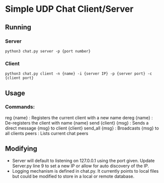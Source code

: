 # Simple UDP Chat Client/Server

## Running

### Server

```python3 chat.py server -p {port number}```

### Client

```python3 chat.py client -n {name} -i {server IP} -p {server port} -c {client port}```

## Usage

### Commands:

reg {name} : Registers the current client with a new name
dereg {name} : De-registers the client with name {name}
send {client} {msg} : Sends a direct message {msg} to client {client}
send_all {msg} : Broadcasts {msg} to all clients
peers : Lists current chat peers


## Modifying

* Server will default to listening on 127.0.0.1 using the port given.  Update Server.py line 9 to set a new IP or allow for auto discovery of the IP.
* Logging mechanism is defined in chat.py.  It currently points to local files but could be modified to store in a local or remote database.
